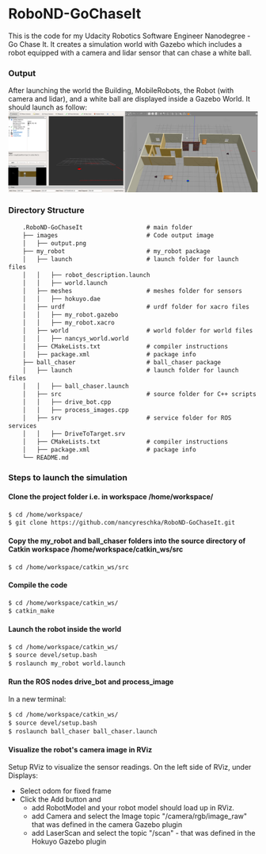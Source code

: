# RoboND-GoChaseIt
This is the code for my Udacity Robotics Software Engineer Nanodegree  - Go Chase It. It creates a simulation world with Gazebo which includes a robot equipped with a camera and lidar sensor that can chase a white ball.

### Output
After launching the world the Building, MobileRobots, the Robot (with camera and lidar), and a white ball are displayed inside a Gazebo World. It should launch as follow:
![alt text](images/output.gif)

### Directory Structure
```
    .RoboND-GoChaseIt                  # main folder 
    ├── images                         # Code output image
    │   ├── output.png
    ├── my_robot                       # my_robot package
    │   ├── launch                     # launch folder for launch files
    │   │   ├── robot_description.launch
    │   │   ├── world.launch
    │   ├── meshes                     # meshes folder for sensors
    │   │   ├── hokuyo.dae
    │   ├── urdf                       # urdf folder for xacro files
    │   │   ├── my_robot.gazebo
    │   │   ├── my_robot.xacro
    │   ├── world                      # world folder for world files
    │   │   ├── nancys_world.world
    │   ├── CMakeLists.txt             # compiler instructions
    │   ├── package.xml                # package info
    ├── ball_chaser                    # ball_chaser package
    │   ├── launch                     # launch folder for launch files
    │   │   ├── ball_chaser.launch
    │   ├── src                        # source folder for C++ scripts
    │   │   ├── drive_bot.cpp
    │   │   ├── process_images.cpp
    │   ├── srv                        # service folder for ROS services
    │   │   ├── DriveToTarget.srv
    │   ├── CMakeLists.txt             # compiler instructions
    │   ├── package.xml                # package info
    └── README.md
```

### Steps to launch the simulation

#### Clone the project folder i.e. in workspace /home/workspace/
```sh
$ cd /home/workspace/
$ git clone https://github.com/nancyreschka/RoboND-GoChaseIt.git
```

#### Copy the my_robot and ball_chaser folders into the source directory of Catkin workspace /home/workspace/catkin_ws/src

```sh
$ cd /home/workspace/catkin_ws/src
```

#### Compile the code
```sh
$ cd /home/workspace/catkin_ws/
$ catkin_make
```

#### Launch the robot inside the world 
```sh
$ cd /home/workspace/catkin_ws/
$ source devel/setup.bash
$ roslaunch my_robot world.launch
```

#### Run the ROS nodes drive_bot and process_image
In a new terminal:
```sh
$ cd /home/workspace/catkin_ws/
$ source devel/setup.bash
$ roslaunch ball_chaser ball_chaser.launch
```

#### Visualize the robot's camera image in RViz
Setup RViz to visualize the sensor readings. On the left side of RViz, under Displays:

* Select odom for fixed frame
* Click the Add button and
  * add RobotModel and your robot model should load up in RViz.
  * add Camera and select the Image topic "/camera/rgb/image_raw" that was defined in the camera Gazebo plugin
  * add LaserScan and select the topic "/scan" - that was defined in the Hokuyo Gazebo plugin